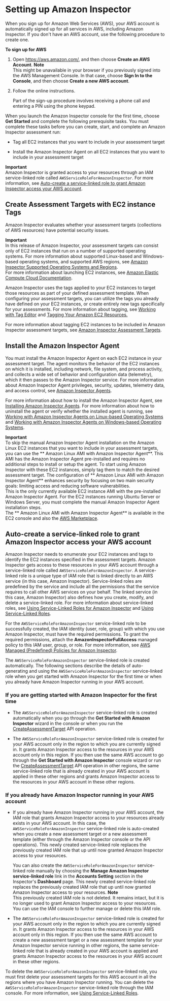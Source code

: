 # Setting up Amazon Inspector<a name="inspector_settingup"></a>

When you sign up for Amazon Web Services \(AWS\), your AWS account is automatically signed up for all services in AWS, including Amazon Inspector\. If you don't have an AWS account, use the following procedure to create one\.

**To sign up for AWS**

1. Open [https://aws\.amazon\.com/](https://aws.amazon.com/), and then choose **Create an AWS Account**\.
**Note**  
This might be unavailable in your browser if you previously signed into the AWS Management Console\. In that case, choose **Sign In to the Console**, and then choose **Create a new AWS account**\.

1. Follow the online instructions\.

   Part of the sign\-up procedure involves receiving a phone call and entering a PIN using the phone keypad\.

When you launch the Amazon Inspector console for the first time, choose **Get Started** and complete the following prerequisite tasks\. You must complete these tasks before you can create, start, and complete an Amazon Inspector assessment run:

+ Tag all EC2 instances that you want to include in your assessment target

+ Install the Amazon Inspector Agent on all EC2 instances that you want to include in your assessment target

**Important**  
Amazon Inspector is granted access to your resources through an IAM service\-linked role called `AWSServiceRoleForAmazonInspector`\. For more information, see [Auto\-create a service\-linked role to grant Amazon Inspector access your AWS account](#CreateRole)\.

## Create Assessment Targets with EC2 instance Tags<a name="TagEC2Instances"></a>

Amazon Inspector evaluates whether your assessment targets \(collections of AWS resources\) have potential security issues\. 

**Important**  
In this release of Amazon Inspector, your assessment targets can consist only of EC2 instances that run on a number of supported operating systems\. For more information about supported Linux\-based and Windows\-based operating systems, and supported AWS regions, see [Amazon Inspector Supported Operating Systems and Regions](inspector_supported_os_regions.md)\.   
For more information about launching EC2 instances, see [ Amazon Elastic Compute Cloud Documentation](https://aws.amazon.com/documentation/ec2/)\. 

Amazon Inspector uses the tags applied to your EC2 instances to target those resources as part of your defined assessment template\. When configuring your assessment targets, you can utilize the tags you already have defined on your EC2 instances, or create entirely new tags specifically for your assessments\. For more information about tagging, see [ Working with Tag Editor](http://docs.aws.amazon.com/awsconsolehelpdocs/latest/gsg/tag-editor.html) and [ Tagging Your Amazon EC2 Resources\.](http://docs.aws.amazon.com/AWSEC2/latest/UserGuide/Using_Tags.html) 

For more information about tagging EC2 instances to be included in Amazon Inspector assessment targets, see [Amazon Inspector Assessment Targets](inspector_applications.md)\.

## Install the Amazon Inspector Agent<a name="InstallAgent"></a>

You must install the Amazon Inspector Agent on each EC2 instance in your assessment target\. The agent monitors the behavior of the EC2 instances on which it is installed, including network, file system, and process activity, and collects a wide set of behavior and configuration data \(telemetry\), which it then passes to the Amazon Inspector service\. For more information about Amazon Inspector Agent privileges, security, updates, telemetry data, and access control, see [Amazon Inspector Agents](inspector_agents.md)\. 

For more information about how to install the Amazon Inspector Agent, see [Installing Amazon Inspector Agents](inspector_installing-uninstalling-agents.md)\. For more information about how to uninstall the agent or verify whether the installed agent is running, see [Working with Amazon Inspector Agents on Linux\-based Operating Systems](inspector_agents-on-linux.md) and [Working with Amazon Inspector Agents on Windows\-based Operating Systems](inspector_agents-on-win.md)\.

**Important**  
To skip the manual Amazon Inspector Agent installation on the Amazon Linux EC2 instances that you want to include in your assessment targets, you can use the ** Amazon Linux AMI with Amazon Inspector Agent**\. This AMI has the Amazon Inspector Agent pre\-installed and requires no additional steps to install or setup the agent\. To start using Amazon Inspector with these EC2 instances, simply tag them to match the desired assessment target\. The configuration of ** Amazon Linux AMI with Amazon Inspector Agent** enhances security by focusing on two main security goals: limiting access and reducing software vulnerabilities\.   
This is the only currently available EC2 instance AMI with the pre\-installed Amazon Inspector Agent\. For the EC2 instances running Ubuntu Server or Windows Server, you must complete the manual Amazon Inspector Agent installation steps\.  
The ** Amazon Linux AMI with Amazon Inspector Agent** is available in the EC2 console and also the [AWS Marketplace](https://aws.amazon.com/marketplace/pp/B077W1VR7G                     )\.

## Auto\-create a service\-linked role to grant Amazon Inspector access your AWS account<a name="CreateRole"></a>

Amazon Inspector needs to enumerate your EC2 instances and tags to identify the EC2 instances specified in the assessment targets\. Amazon Inspector gets access to these resources in your AWS account through a service\-linked role called `AWSServiceRoleForAmazonInspector`\. A service\-linked role is a unique type of IAM role that is linked directly to an AWS service \(in this case, Amazon Inspector\)\. Service\-linked roles are predefined by the service and include all the permissions that the service requires to call other AWS services on your behalf\. The linked service \(in this case, Amazon Inspector\) also defines how you create, modify, and delete a service\-linked role\. For more information about service\-linked roles, see [Using Service\-Linked Roles for Amazon Inspector](inspector_slr.md) and [Using Service\-Linked Roles](http://docs.aws.amazon.com/IAM/latest/UserGuide/using-service-linked-roles.html)\.

For the `AWSServiceRoleForAmazonInspector` service\-linked role to be successfully created, the IAM identity \(user, role, group\) with which you use Amazon Inspector, must have the required permissions\. To grant the required permissions, attach the **AmazonInspectorFullAccess** managed policy to this IAM user, group, or role\. For more information, see [AWS Managed \(Predefined\) Policies for Amazon Inspector](access-control-identity-based.md#UsingWithInspector_IAM_AccessControl_ManagedPolicies)\.

The `AWSServiceRoleForAmazonInspector` service\-linked role is created automatically\. The following sections describe the details of auto\-generating and using the `AWSServiceRoleForAmazonInspector` service\-linked role when you get started with Amazon Inspector for the first time or when you already have Amazon Inspector running in your AWS account\. 

### If you are getting started with Amazon Inspector for the first time<a name="CreateRoleFirstRun"></a>

+ The `AWSServiceRoleForAmazonInspector` service\-linked role is created automatically when you go through the **Get Started with Amazon Inspector** wizard in the console or when you run the [CreateAssessmentTarget](http://docs.aws.amazon.com/inspector/latest/APIReference/API_CreateAssessmentTarget.html) API operation\.

+ The `AWSServiceRoleForAmazonInspector` service\-linked role is created for your AWS account only in the region to which you are currently signed in\. It grants Amazon Inspector access to the resources in your AWS account only in this region\. If you then use the same AWS account to go through the **Get Started with Amazon Inspector** console wizard or run the [CreateAssessmentTarget](http://docs.aws.amazon.com/inspector/latest/APIReference/API_CreateAssessmentTarget.html) API operation in other regions, the same service\-linked role that is already created in your AWS account is applied in these other regions and grants Amazon Inspector access to the resources in your AWS account in these other regions\. 

### If you already have Amazon Inspector running in your AWS account<a name="CreateRoleExisting"></a>

+ If you already have Amazon Inspector running in your AWS account, the IAM role that grants Amazon Inspector access to your resources already exists in your AWS account\. In this case, the `AWSServiceRoleForAmazonInspector` service\-linked role is auto\-created when you create a new assessment target or a new assessment template \(either through the Amazon Inspector console or the API operations\)\. This newly created service\-linked role replaces the previously created IAM role that up until now granted Amazon Inspector access to your resources\.

  You can also create the `AWSServiceRoleForAmazonInspector` service\-linked role manually by choosing the **Manage Amazon Inspector service\-linked role** link in the **Accounts Setting** section in the Inspector's **Dashboard** page\. This newly created service\-linked role replaces the previously created IAM role that up until now granted Amazon Inspector access to your resources\.
**Note**  
This previously created IAM role is not deleted\. It remains intact, but it is no longer used to grant Amazon Inspector access to your resources\. You can use the IAM console to further manage or delete this IAM role\.

+ The `AWSServiceRoleForAmazonInspector` service\-linked role is created for your AWS account only in the region to which you are currently signed in\. It grants Amazon Inspector access to the resources in your AWS account only in this region\. If you then use the same AWS account to create a new assessment target or a new assessment template for your Amazon Inspector service running in other regions, the same service\-linked role that is already created in your AWS account is applied and grants Amazon Inspector access to the resources in your AWS account in these other regions\. 

To delete the `AWSServiceRoleForAmazonInspector` service\-linked role, you must first delete your assessment targets for this AWS account in all the regions where you have Amazon Inspector running\. You can delete the `AWSServiceRoleForAmazonInspector` service\-linked role through the IAM console\. For more information, see [Using Service\-Linked Roles](http://docs.aws.amazon.com/IAM/latest/UserGuide/using-service-linked-roles.html)\.